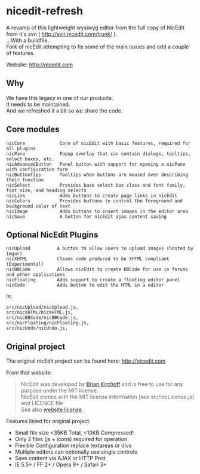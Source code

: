 nicedit-refresh
================

A revamp of this lightweight wysiwyg editor from the full copy of NicEdit from it's svn ( http://svn.nicedit.com/trunk/ ).  
...With a buildfile.  
Fork of nicEdit attempting to fix some of the main issues and add a couple of features.

Website: http://nicedit.com


## Why

We have this legacy in one of our products.  
It needs to be maintained.  
And we refreshed it a bit so we share the code.


## Core modules

```
nicCore             Core of nicEdit with basic features, required for all plugins
nicPane             Popup overlay that can contain dialogs, tooltips, select boxes, etc.
nicAdvancedButton   Panel button with support for opening a nicPane with configuration form
nicButtonTips       Tooltips when buttons are moused over describing their function
nicSelect           Provides base select box class and font family, font size, and heading selects
nicLink             Adds buttons to create page links in nicEdit
nicColors           Provides buttons to control the foreground and background color of text
nicImage            Adds buttons to insert images in the editor area
nicSave             A button for nicEdit ajax content saving
```
   

## Optional NicEdit Plugins

```
nicUpload          A button to allow users to upload images (hosted by imgur)
nicXHTML           Cleans code produced to be XHTML compliant (Experimental)
nicBBCode          Allows nicEdit to create BBCode for use in forums and other applications
nicFloating        Adds support to create a floating editor panel
nicCode            Adds button to edit the HTML in a editor
```

In:

```
src/nicUpload/nicUpload.js,
src/nicXHTML/nicXHTML.js,
src/nicBBCode/nicBBCode.js,
src/nicFloating/nicFloating.js,     
src/nicUndo/nicUndo.js,
```

## Original project
The original nicEdit project can be found here: http://nicedit.com

From that website:
> NicEdit was developed by [Brian Kirchoff](http://bkirchoff.com/) and is free to use for any purpose under the MIT license.  
> NicEdit comes with the MIT license information (see src/nicLicense.js) and LICENCE file  
> See also [website license](http://nicedit.com/license.php).


Features listed for original project:

* Small file size <35KB Total, <10KB Compressed!
* Only 2 files (js + icons) required for operation.
* Flexible Configuration replace textareas or divs
* Multiple editors can optionally use single controls
* Save content via AJAX or HTTP Post
* IE 5.5+ / FF 2+ / Opera 9+ / Safari 3+

